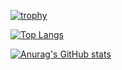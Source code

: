 [![trophy](https://github-profile-trophy.vercel.app/?username=randidev&row=1&title=Commits)](https://github.com/ryo-ma/github-profile-trophy)

[![Top Langs](https://github-readme-stats.vercel.app/api/top-langs/?username=randidev&layout=compact)](https://github.com/anuraghazra/github-readme-stats)

[![Anurag's GitHub stats](https://github-readme-stats.vercel.app/api?username=randidev)](https://github.com/anuraghazra/github-readme-stats)

